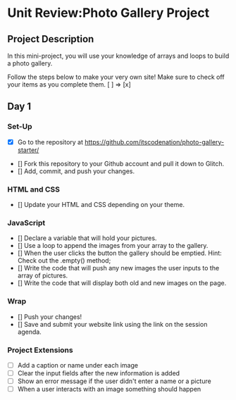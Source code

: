 # Unit Review:Photo Gallery Project

## Project Description
In this mini-project, you will use your knowledge of arrays and loops to build a photo gallery.

Follow the steps below to make your very own site! 
Make sure to check off your items as you complete them. [ ] => [x]

## Day 1

### Set-Up
- [x] Go to the repository at https://github.com/itscodenation/photo-gallery-starter/
- [] Fork this repository to your Github account and pull it down to Glitch.
- [] Add, commit, and push your changes.

### HTML and CSS
- [] Update your HTML and CSS depending on your theme.

### JavaScript
- [] Declare a variable that will hold your pictures.
- [] Use a loop to append the images from your array to the gallery.
- [] When the user clicks the button the gallery should be emptied. Hint: Check out the .empty() method;
- [] Write the code that will push any new images the user inputs to the array of pictures.
- [] Write the code that will display both old and new images on the page.


### Wrap
- [] Push your changes!
- [] Save and submit your website link using the link on the session agenda.

### Project Extensions
- [ ] Add a caption or name under each image
- [ ] Clear the input fields after the new information is added
- [ ] Show an error message if the user didn't enter a name or a picture
- [ ] When a user interacts with an image something should happen

